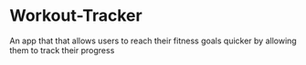 # Workout-Tracker
An app that that allows users to reach their fitness goals quicker by allowing them to track their progress
